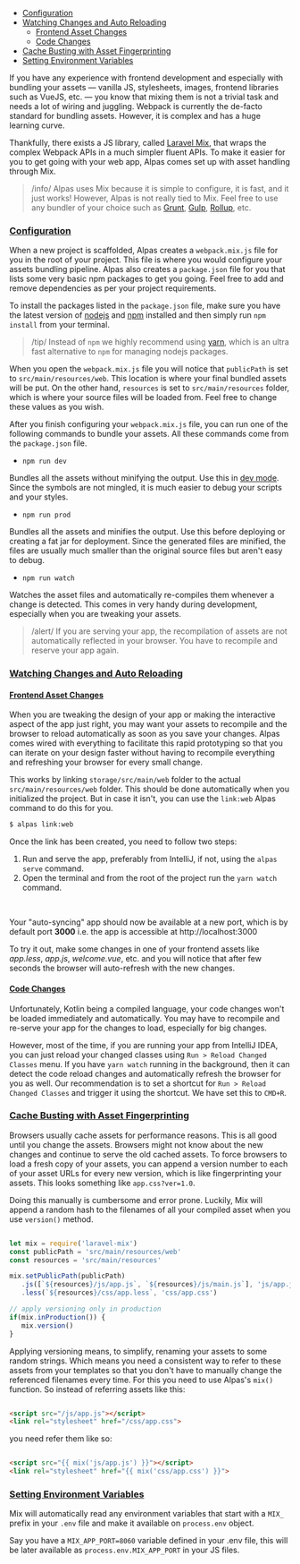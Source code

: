 - [Configuration](#configuration) 
- [Watching Changes and Auto Reloading](#auto-reloading)
    - [Frontend Asset Changes](#auto-reload-frontend)
    - [Code Changes](#auto-reload-code)
- [Cache Busting with Asset Fingerprinting](#cache-busting-with-asset-fingerprinting)
- [Setting Environment Variables](#setting-environment-variables)

If you have any experience with frontend development and especially with bundling your assets — vanilla JS, stylesheets,
images, frontend libraries such as VueJS, etc. — you know that mixing them is not a trivial task and needs a lot of
wiring and juggling. Webpack is currently the de-facto standard for bundling assets. However, it is complex
and has a huge learning curve. 

Thankfully, there exists a JS library, called [Laravel Mix](https://laravel-mix.com/), that wraps the
complex Webpack APIs in a much simpler fluent APIs. To make it easier for you to get going with
your web app, Alpas comes set up with asset handling through Mix.

>/info/ <span> Alpas uses Mix because it is simple to configure, it is fast, and it just works! However, Alpas
>is not really tied to Mix. Feel free to use any bundler of your choice such as [Grunt](https://gruntjs.com/),
>[Gulp](https://gulpjs.com/), [Rollup](https://rollupjs.org/guide/en/), etc.

<a name="configuration"></a>
### [Configuration](#configuration)

When a new project is scaffolded, Alpas creates a `webpack.mix.js` file for you in the root of your project.
This file is where you would configure your assets bundling pipeline. Alpas also creates a `package.json`
file for you that lists some very basic npm packages to get you going. Feel free to add and remove
dependencies as per your project requirements.

To install the packages listed in the `package.json` file, make sure you have the latest version of 
[nodejs](https://nodejs.org/en/) and [npm](https://www.npmjs.com/) installed and then simply run
`npm install` from your terminal.

>/tip/ <span>Instead of `npm` we highly recommend using [yarn](https://yarnpkg.com), which is an
>ultra fast alternative to `npm` for managing nodejs packages.</span>

When you open the `webpack.mix.js` file you will notice that `publicPath` is set to `src/main/resources/web`.
This location is where your final bundled assets will be put. On the other hand, `resources` is set to
`src/main/resources` folder, which is where your source files will be loaded from. Feel free to
change these values as you wish.

After you finish configuring your `webpack.mix.js` file, you can run one of the following commands to bundle
your assets. All these commands come from the `package.json` file.

<div class="sublist">

- `npm run dev`

Bundles all the assets without minifying the output. Use this in [dev mode](/docs/configuration#dev).
Since the symbols are not mingled, it is much easier to debug your scripts and your styles.

- `npm run prod`

Bundles all the assets and minifies the output. Use this before deploying or creating a fat jar for
deployment. Since the generated files are minified, the files are usually much smaller than the
original source files but aren't easy to debug.

- `npm run watch`

Watches the asset files and automatically re-compiles them whenever a change is detected.
This comes in very handy during development, especially when you are tweaking your assets.

>/alert/ <span> If you are serving your app, the recompilation of assets are not automatically
>reflected in your browser. You have to recompile and reserve your app again.</span>
</div>

<a name="auto-reloading"></a>
### [Watching Changes and Auto Reloading](#auto-reloading)

<a name="auto-reload-frontend"></a>
#### [Frontend Asset Changes](#auto-reload-frontend)

When you are tweaking the design of your app or making the interactive aspect of the app just right, you may want
your assets to recompile and the browser to reload automatically as soon as you save your changes. Alpas comes
wired with everything to facilitate this rapid prototyping so that you can iterate on your design faster
without having to recompile everything and refreshing your browser for every small change.

This works by linking `storage/src/main/web` folder to the actual `src/main/resources/web` folder.
This should be done automatically when you initialized the project. But in case it isn't,
you can use the `link:web` Alpas command to do this for you.

```bash
$ alpas link:web
```

Once the link has been created, you need to follow two steps:

<div class="ordered-list">

1. Run and serve the app, preferably from IntelliJ, if not, using the `alpas serve` command.
2. Open the terminal and from the root of the project run the `yarn watch` command.

</div>

<br/>

Your "auto-syncing" app should now be available at a new port, which is by default port
**3000** i.e. the app is accessible at http://localhost:3000

To try it out, make some changes in one of your frontend assets like *app.less*, *app.js*, *welcome.vue*,
etc. and you will notice that after few seconds the browser will auto-refresh with the new changes.

<a name="auto-reload-code"></a>
#### [Code Changes](#auto-reload-code)

Unfortunately, Kotlin being a compiled language, your code changes won't be loaded immediately and automatically.
You may have to recompile and re-serve your app for the changes to load, especially for big changes.

However, most of the time, if you are running your app from IntelliJ IDEA, you can just reload your changed classes
using `Run > Reload Changed Classes` menu. If you have `yarn watch` running in the background, then it can detect
the code reload changes and automatically refresh the browser for you as well. Our recommendation is to set a
shortcut for `Run > Reload Changed Classes` and trigger it using the shortcut. We have set this to `CMD+R`.

<a name="cache-busting-with-asset-fingerprinting"></a>
### [Cache Busting with Asset Fingerprinting](#cache-busting-with-asset-fingerprinting)

Browsers usually cache assets for performance reasons. This is all good until you change the assets. Browsers might
not know about the new changes and continue to serve the old cached assets. To force browsers to load a
fresh copy of your assets, you can append a version number to each of your asset URLs for every new version,
which is like fingerprinting your assets. This looks something like `app.css?ver=1.0`.

Doing this manually is cumbersome and error prone. Luckily, Mix will append a random hash to the
filenames of all your compiled asset when you use `version()` method.

<span class="line-numbers" data-start="1" data-file="webpack.mix.js">

```javascript

let mix = require('laravel-mix')
const publicPath = 'src/main/resources/web'
const resources = 'src/main/resources'

mix.setPublicPath(publicPath)
   .js([`${resources}/js/app.js`, `${resources}/js/main.js`], 'js/app.js')
   .less(`${resources}/css/app.less`, 'css/app.css')

// apply versioning only in production
if(mix.inProduction()) {
   mix.version()
}

```

</span>

Applying versioning means, to simplify, renaming your assets to some random strings. Which means
you need a consistent way to refer to these assets from your templates so that you don't have
to manually change the referenced filenames every time. For this you need to use Alpas's
`mix()` function. So instead of referring assets like this:

```html

<script src="/js/app.js"></script>
<link rel="stylesheet" href="/css/app.css">

```

you need refer them like so:

```html

<script src="{{ mix('js/app.js') }}"></script>
<link rel="stylesheet" href="{{ mix('css/app.css') }}">

```

<a name="setting-environment-variables"></a>
### [Setting Environment Variables](#setting-environment-variables)

Mix will automatically read any environment variables that start with a `MIX_` 
prefix in your `.env` file and make it available on `process.env` object.

Say you have a `MIX_APP_PORT=8060` variable defined in your .env file, this will be
later available as `process.env.MIX_APP_PORT` in your JS files.
